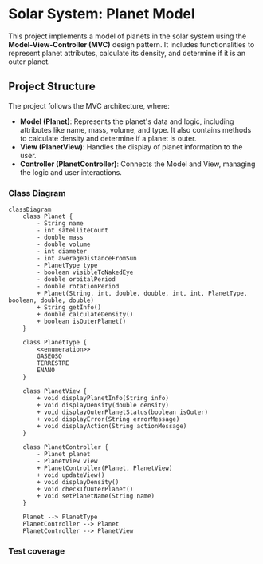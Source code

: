 # Solar System: Planet Model

This project implements a model of planets in the solar system using the **Model-View-Controller (MVC)** design pattern. It includes functionalities to represent planet attributes, calculate its density, and determine if it is an outer planet.

## Project Structure

The project follows the MVC architecture, where:

- **Model (Planet)**: Represents the planet's data and logic, including attributes like name, mass, volume, and type. It also contains methods to calculate density and determine if a planet is outer.
- **View (PlanetView)**: Handles the display of planet information to the user.
- **Controller (PlanetController)**: Connects the Model and View, managing the logic and user interactions.

### Class Diagram

```mermaid
classDiagram
    class Planet {
        - String name
        - int satelliteCount
        - double mass
        - double volume
        - int diameter
        - int averageDistanceFromSun
        - PlanetType type
        - boolean visibleToNakedEye
        - double orbitalPeriod
        - double rotationPeriod
        + Planet(String, int, double, double, int, int, PlanetType, boolean, double, double)
        + String getInfo()
        + double calculateDensity()
        + boolean isOuterPlanet()
    }

    class PlanetType {
        <<enumeration>>
        GASEOSO
        TERRESTRE
        ENANO
    }

    class PlanetView {
        + void displayPlanetInfo(String info)
        + void displayDensity(double density)
        + void displayOuterPlanetStatus(boolean isOuter)
        + void displayError(String errorMessage)
        + void displayAction(String actionMessage)
    }

    class PlanetController {
        - Planet planet
        - PlanetView view
        + PlanetController(Planet, PlanetView)
        + void updateView()
        + void displayDensity()
        + void checkIfOuterPlanet()
        + void setPlanetName(String name)
    }

    Planet --> PlanetType
    PlanetController --> Planet
    PlanetController --> PlanetView
```
### Test coverage

